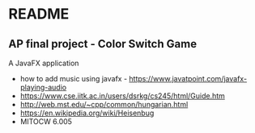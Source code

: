 # README
## AP final project - Color Switch Game

A JavaFX application

- how to add music using javafx -   https://www.javatpoint.com/javafx-playing-audio
- https://www.cse.iitk.ac.in/users/dsrkg/cs245/html/Guide.htm
- http://web.mst.edu/~cpp/common/hungarian.html
- https://en.wikipedia.org/wiki/Heisenbug
- MITOCW 6.005
